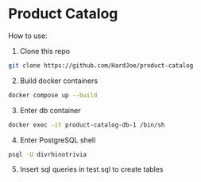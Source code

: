 # Product Catalog

How to use:
1. Clone this repo
```bash
git clone https://github.com/HardJoe/product-catalog
```
2. Build docker containers
```bash
docker compose up --build
```
3. Enter db container
```bash
docker exec -it product-catalog-db-1 /bin/sh
```
4. Enter PostgreSQL shell
```bash
psql -U divrhinotrivia
```
5. Insert sql queries in test.sql to create tables

